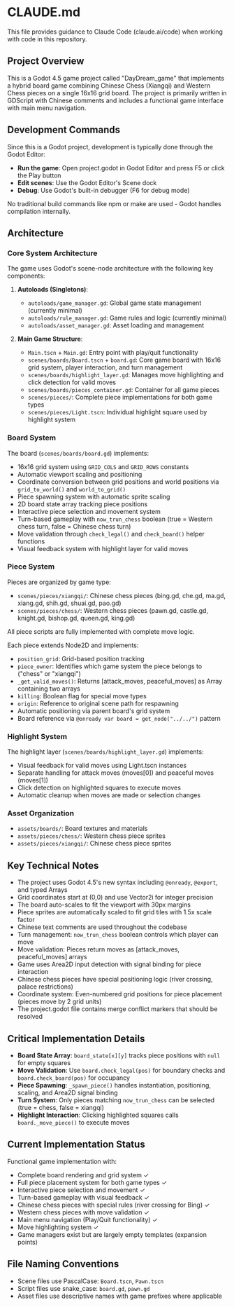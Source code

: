 # CLAUDE.md

This file provides guidance to Claude Code (claude.ai/code) when working with code in this repository.

## Project Overview

This is a Godot 4.5 game project called "DayDream_game" that implements a hybrid board game combining Chinese Chess (Xiangqi) and Western Chess pieces on a single 16x16 grid board. The project is primarily written in GDScript with Chinese comments and includes a functional game interface with main menu navigation.

## Development Commands

Since this is a Godot project, development is typically done through the Godot Editor:

- **Run the game**: Open project.godot in Godot Editor and press F5 or click the Play button
- **Edit scenes**: Use the Godot Editor's Scene dock
- **Debug**: Use Godot's built-in debugger (F6 for debug mode)

No traditional build commands like npm or make are used - Godot handles compilation internally.

## Architecture

### Core System Architecture

The game uses Godot's scene-node architecture with the following key components:

1. **Autoloads (Singletons)**:
   - `autoloads/game_manager.gd`: Global game state management (currently minimal)
   - `autoloads/rule_manager.gd`: Game rules and logic (currently minimal)
   - `autoloads/asset_manager.gd`: Asset loading and management

2. **Main Game Structure**:
   - `Main.tscn` + `Main.gd`: Entry point with play/quit functionality
   - `scenes/boards/Board.tscn` + `board.gd`: Core game board with 16x16 grid system, player interaction, and turn management
   - `scenes/boards/highlight_layer.gd`: Manages move highlighting and click detection for valid moves
   - `scenes/boards/pieces_container.gd`: Container for all game pieces
   - `scenes/pieces/`: Complete piece implementations for both game types
   - `scenes/pieces/Light.tscn`: Individual highlight square used by highlight system

### Board System

The board (`scenes/boards/board.gd`) implements:
- 16x16 grid system using `GRID_COLS` and `GRID_ROWS` constants
- Automatic viewport scaling and positioning
- Coordinate conversion between grid positions and world positions via `grid_to_world()` and `world_to_grid()`
- Piece spawning system with automatic sprite scaling
- 2D board state array tracking piece positions
- Interactive piece selection and movement system
- Turn-based gameplay with `now_trun_chess` boolean (true = Western chess turn, false = Chinese chess turn)
- Move validation through `check_legal()` and `check_board()` helper functions
- Visual feedback system with highlight layer for valid moves

### Piece System

Pieces are organized by game type:
- `scenes/pieces/xiangqi/`: Chinese chess pieces (bing.gd, che.gd, ma.gd, xiang.gd, shih.gd, shuai.gd, pao.gd)
- `scenes/pieces/chess/`: Western chess pieces (pawn.gd, castle.gd, knight.gd, bishop.gd, queen.gd, king.gd)

All piece scripts are fully implemented with complete move logic.

Each piece extends Node2D and implements:
- `position_grid`: Grid-based position tracking
- `piece_owner`: Identifies which game system the piece belongs to ("chess" or "xiangqi")
- `_get_valid_moves()`: Returns [attack_moves, peaceful_moves] as Array containing two arrays
- `killing`: Boolean flag for special move types
- `origin`: Reference to original scene path for respawning
- Automatic positioning via parent board's grid system
- Board reference via `@onready var board = get_node("../../")` pattern

### Highlight System

The highlight layer (`scenes/boards/highlight_layer.gd`) implements:
- Visual feedback for valid moves using Light.tscn instances
- Separate handling for attack moves (moves[0]) and peaceful moves (moves[1])
- Click detection on highlighted squares to execute moves
- Automatic cleanup when moves are made or selection changes

### Asset Organization

- `assets/boards/`: Board textures and materials
- `assets/pieces/chess/`: Western chess piece sprites
- `assets/pieces/xiangqi/`: Chinese chess piece sprites

## Key Technical Notes

- The project uses Godot 4.5's new syntax including `@onready`, `@export`, and typed Arrays
- Grid coordinates start at (0,0) and use Vector2i for integer precision
- The board auto-scales to fit the viewport with 30px margins
- Piece sprites are automatically scaled to fit grid tiles with 1.5x scale factor
- Chinese text comments are used throughout the codebase
- Turn management: `now_trun_chess` boolean controls which player can move
- Move validation: Pieces return moves as [attack_moves, peaceful_moves] arrays
- Game uses Area2D input detection with signal binding for piece interaction
- Chinese chess pieces have special positioning logic (river crossing, palace restrictions)
- Coordinate system: Even-numbered grid positions for piece placement (pieces move by 2 grid units)
- The project.godot file contains merge conflict markers that should be resolved

## Critical Implementation Details

- **Board State Array**: `board_state[x][y]` tracks piece positions with `null` for empty squares
- **Move Validation**: Use `board.check_legal(pos)` for boundary checks and `board.check_board(pos)` for occupancy
- **Piece Spawning**: `_spawn_piece()` handles instantiation, positioning, scaling, and Area2D signal binding
- **Turn System**: Only pieces matching `now_trun_chess` can be selected (true = chess, false = xiangqi)
- **Highlight Interaction**: Clicking highlighted squares calls `board._move_piece()` to execute moves

## Current Implementation Status

Functional game implementation with:
- Complete board rendering and grid system ✓
- Full piece placement system for both game types ✓
- Interactive piece selection and movement ✓
- Turn-based gameplay with visual feedback ✓
- Chinese chess pieces with special rules (river crossing for Bing) ✓
- Western chess pieces with move validation ✓
- Main menu navigation (Play/Quit functionality) ✓
- Move highlighting system ✓
- Game managers exist but are largely empty templates (expansion points)

## File Naming Conventions

- Scene files use PascalCase: `Board.tscn`, `Pawn.tscn`
- Script files use snake_case: `board.gd`, `pawn.gd`
- Asset files use descriptive names with game prefixes where applicable
